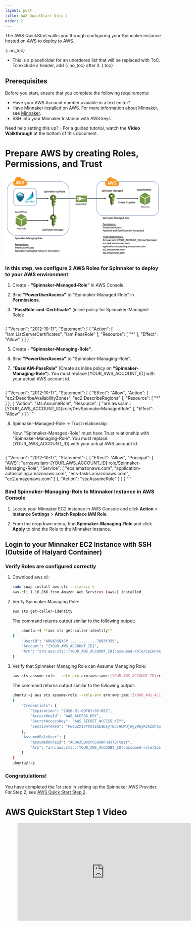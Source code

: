 ```yaml
---
layout: post
title: AWS QuickStart Step 1
order: 2
---
```


The AWS QuickStart walks you through configuring your Spinnaker instance hosted on AWS to deploy to AWS.

{:.no_toc}
* This is a placeholder for an unordered list that will be replaced with ToC. To exclude a header, add {:.no_toc} after it.
{:toc}

## Prerequisites
Before you start, ensure that you complete the following requirements:
* Have your AWS Account number avaiable in a text editor* 
* Have Minnaker installed on AWS. For more information about Minnaker, see [Minnaker](https://github.com/armory/minnaker).
* SSH into your Minnaker Instance with AWS keys

Need help setting this up? -  For a guided tutorial, watch the **Video Walkthrough** at the bottom of this document.

# Prepare AWS by creating Roles, Permissions, and Trust

![No CREATE Permission](/images/AWS-Roles-Spinnaker.png)

### In this step, we configure 2 AWS Roles for Spinnaker to deploy to your AWS environment

1. Create - **"Spinnaker-Managed-Role"** in AWS Console.

3. Bind **"PowerUserAccess"** to "Spinnaker-Managed-Role" in **Permissions**.

4. **"PassRole-and-Certificate"** (inline policy for Spinnaker-Managed-Role):

    ```json
{
    "Version": "2012-10-17",
    "Statement": [
        {
            "Action": [
                "iam:ListServerCertificates",
                "iam:PassRole"
            ],
            "Resource": [
                "*"
            ],
            "Effect": "Allow"
        }
    ]
}
    ```

5. Create - **"Spinnaker-Managing-Role"**.

6. Bind **"PowerUserAccess"** to "Spinnaker-Managing-Role".

7. **"BaseIAM-PassRole"** (Create as inline policy on **"Spinnaker-Managing-Role"**). You must replace [YOUR_AWS_ACCOUNT_ID] with your actual AWS account id.

    ```json
{
    "Version": "2012-10-17",
    "Statement": [
        {
            "Effect": "Allow",
            "Action": [
                "ec2:DescribeAvailabilityZones",
                "ec2:DescribeRegions"
            ],
            "Resource": [
                "*"
            ]
        },
        {
            "Action": "sts:AssumeRole",
            "Resource": [
                "arn:aws:iam::[YOUR_AWS_ACCOUNT_ID]:role/DevSpinnakerManagedRole"
            ],
            "Effect": "Allow"
        }
    ]
}
    ```

8. Spinnaker-Managed-Role -> Trust relationship

    Now, "Spinnaker-Managed-Role" must have Trust relationship with "Spinnaker-Managing-Role". You must replace [YOUR_AWS_ACCOUNT_ID] with your actual AWS account id.

    ```json
{
    "Version": "2012-10-17",
    "Statement": [
    {
        "Effect": "Allow",
        "Principal": {
        "AWS": "arn:aws:iam::[YOUR_AWS_ACCOUNT_ID]:role/Spinnaker-Managing-Role",
        "Service": [
            "ecs.amazonaws.com",
            "application-autoscaling.amazonaws.com",
            "ecs-tasks.amazonaws.com",
            "ec2.amazonaws.com"
        ]
        },
        "Action": "sts:AssumeRole"
    }
    ]
}
    ```

### Bind Spinnaker-Managing-Role to Minnaker Instance in AWS Console

1. Locate your Minnaker EC2 instance in AWS Console and click **Action** > **Instance Settings** > **Attach Replace IAM Role**.  

2. From the dropdown menu, find **Spinnaker-Managing-Role** and click **Apply**  to bind the Role to the Minnaker Instance.

## Login to your Minnaker EC2 Instance with SSH (Outside of Halyard Container)

### Verify Roles are configured correctly 

1. Download aws cli: 

    ```bash
    sudo snap install aws-cli --classic \
    aws-cli 1.16.266 from Amazon Web Services (aws✓) installed
    ```

2. Verify Spinnaker Managing Role:

    ```bash
    aws sts get-caller-identity 
    ```
    
    The command returns output similar to the following output:
    
    ```bash
        ubuntu:~$ **aws sts get-caller-identity**
    {
        "UserId": "AROA3SQXSP.............7893f355",
        "Account": "[YOUR_AWS_ACCOUNT_ID]",
        "Arn": "arn:aws:sts::[YOUR_AWS_ACCOUNT_ID]:assumed-role/Spinnaker-Managing-Role/i-0e.........7893f355"
    }
    ```
3. Verify that Spinnaker Managing Role can Assume Managing Role:
    
    ```bash
    aws sts assume-role --role-arn arn:aws:iam::[YOUR_AWS_ACCOUNT_ID]:role/Spinnaker-Managed-Role --role-session-name test
    ```

    The command returns output similar to the following output:

    ```bash
    ubuntu:~$ aws sts assume-role --role-arn arn:aws:iam::[YOUR_AWS_ACCOUNT_ID]:role/Spinnaker-Managed-Role --role-session-name test
    {
        "Credentials": {
            "Expiration": "2020-01-09T01:03:05Z",
            "AccessKeyId": "AWS_ACCESS_KEY",
            "SecretAccessKey": "AWS_SECRET_ACCESS_KEY",
            "SessionToken": "FwoGZXIvYXdzEGEaDEyTECcALWUjAgy0GyKoAZ5PapC1qqFwN55X0vRISdtZh19mR3V9p3i5dGZugt3FQ4DNOamVgIG82I1qaspn83aBefdbpUtznN9fJxwPNoRhYinVgIXGdsTWnBuQ57U7s/cDoHosvV5+J3oZj8ffjLInzsI05IrRBiOTmqU3caEP/e+6N5nzHg/9+aS6TCWjCIzjL0mHtclBBQ7k/dijrg/5vTVFh8UGakcJL3SV6gaCHj0k6BUzEii529nwBTItq6/QISV8wfGNLQJOPDB5P3zoQkHjkpoWCEh1p0oc4hEwki8F7NutXNrg14W+"
        },
        "AssumedRoleUser": {
            "AssumedRoleId": "AROA3SQXSP6SGOWFHHJ7B:test",
            "Arn": "arn:aws:sts::[YOUR_AWS_ACCOUNT_ID]:assumed-role/Spinnaker-Managed-Role/test"
        }
    }
    ubuntu@:~$
    ```
### Congratulations! 
You have completed the 1st step in setting up the Spinnaker AWS Provider.  For Step 2, see [AWS Quick Start Step 2](/spinnaker/Armory-Spinnaker-Quickstart-2).

# AWS QuickStart Step 1 Video

<!-- blank line -->
<figure class="video_container">
 <iframe width="560" height="315" src="https://www.youtube.com/embed/rHd0xyC7__c" frameborder="0" allow="accelerometer; autoplay; encrypted-media; gyroscope; picture-in-picture" allowfullscreen></iframe>
</figure>
<!-- blank line -->